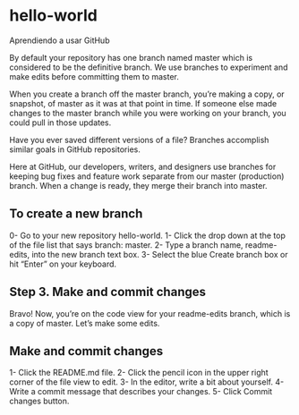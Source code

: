 # hello-world
Aprendiendo a usar GitHub

By default your repository has one branch named master which is considered to be the definitive branch. We use branches to experiment and make edits before committing them to master.

When you create a branch off the master branch, you’re making a copy, or snapshot, of master as it was at that point in time. If someone else made changes to the master branch while you were working on your branch, you could pull in those updates.

Have you ever saved different versions of a file? Branches accomplish similar goals in GitHub repositories.

Here at GitHub, our developers, writers, and designers use branches for keeping bug fixes and feature work separate from our master (production) branch. When a change is ready, they merge their branch into master.

## To create a new branch
0- Go to your new repository hello-world.
1- Click the drop down at the top of the file list that says branch: master.
2- Type a branch name, readme-edits, into the new branch text box.
3- Select the blue Create branch box or hit “Enter” on your keyboard.

## Step 3. Make and commit changes
Bravo! Now, you’re on the code view for your readme-edits branch, which is a copy of master. Let’s make some edits.

## Make and commit changes
1- Click the README.md file.
2- Click the  pencil icon in the upper right corner of the file view to edit.
3- In the editor, write a bit about yourself.
4- Write a commit message that describes your changes.
5- Click Commit changes button.
